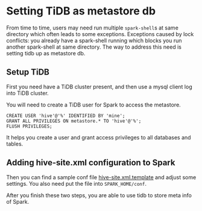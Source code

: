 # Setting TiDB as metastore db

From time to time, users may need run multiple `spark-shell`s at same directory which often leads to some 
exceptions. Exceptions caused by lock conflicts: you already have a spark-shell running which blocks you run another spark-shell
at same directory. The way to address this need is setting tidb up as metastore db. 

## Setup TiDB

First you need have a TiDB cluster present, and then use a mysql client log into TiDB cluster. 

You will need to create a TiDB user for Spark to access the metastore.

```$xslt
CREATE USER 'hive'@'%' IDENTIFIED BY 'mine';
GRANT ALL PRIVILEGES ON metastore.* TO 'hive'@'%';
FLUSH PRIVILEGES;
```

It helps you create a user and grant access privileges to all databases and tables. 

## Adding hive-site.xml configuration to Spark

Then you can find a sample conf file [hive-site.xml.template](../config/hive-site.xml.template) and 
adjust some settings. You also need put the file into `SPARK_HOME/conf`.

After you finish these two steps, you are able to use tidb to store meta info of Spark.
